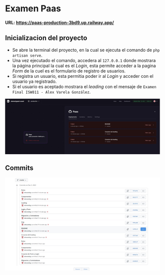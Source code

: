 # Examen Paas

#### URL: https://paas-production-3bd9.up.railway.app/


## Inicializacion del proyecto
* Se abre la terminal del proyecto, en la cual se ejecuta el comando de `php artisan serve`.
* Una vez ejecutado el comando, accedera al `127.0.0.1` donde mostrara la página principal la cual es el _Login_, esta permite acceder a la pagina _Form_ de la cuel es el formulario de registro de usuarios.
* Si registra un usuario, esta permitia poder ir al _Login_ y acceder con el usuario ya registrado.
* Si el usuario es aceptado mostrara el _leading_ con el mensaje de `Examen Final ISW811 - Alex Varela González`.

![Callenge](./img/Evidencia1.jpg)

## Commits
![Callenge](./img/Evidencia2.jpg)